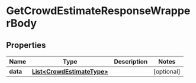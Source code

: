 

# GetCrowdEstimateResponseWrapperBody


## Properties

Name | Type | Description | Notes
------------ | ------------- | ------------- | -------------
**data** | [**List&lt;CrowdEstimateType&gt;**](CrowdEstimateType.md) |  |  [optional]




